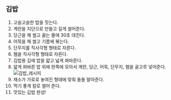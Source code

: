 ## 김밥

1. 고슬고슬한 밥을 짓는다.
2. 계란을 지단으로 만들고 길게 썰어준다.
3. 당근을 채 썰고 끓는 물에 30초 데친다.
4. 어묵을 채 썰고 기름에 볶는다.
5. 단무지를 직사각형 형태로 자른다.
6. 햄을 직사각형 형태로 자른다.
7. 김밥용 김에 밥을 얇고 넓게 펴바른다.
8. 얇게 펴바른 밥 위에 한쪽에 모아서 계란, 당근, 어묵, 단무지, 햄을 골고루 넣어준다.
   ![김밥_레시피](https://i.pinimg.com/originals/c9/53/b2/c953b2fffcce9f1345d8caf4b14f096a.jpg)
9. 채소가 가로로 놓여진 형태에 맞춰 돌돌 말아준다.
10. 먹기 좋게 칼로 썰어 준다.
11. 맛있는 김밥 완성!
